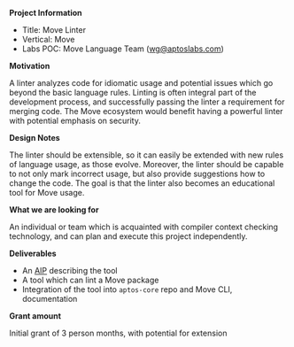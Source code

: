**Project Information**

- Title: Move Linter
- Vertical: Move 
- Labs POC: Move Language Team (wg@aptoslabs.com)

**Motivation**

A linter analyzes code for idiomatic usage and potential issues which go beyond the basic language rules. Linting is often integral part of the development process, and successfully passing the linter a requirement for merging code. The Move ecosystem would benefit having a powerful linter with potential emphasis on security. 

**Design Notes**

The linter should be extensible, so it can easily be extended with new rules of language usage, as those evolve. Moreover, the linter should be capable to not only mark incorrect usage, but also provide suggestions how to change the code. The goal is that the linter also becomes an educational tool for Move usage.


**What we are looking for**

An individual or team which is acquainted with compiler context checking technology, and can plan and execute this project independently.

**Deliverables**

- An [AIP](http://github.com/aptos-foundation/aips) describing the tool
- A tool which can lint a Move package
- Integration of the tool into `aptos-core` repo and Move CLI, documentation

**Grant amount**

Initial grant of 3 person months, with potential for extension
